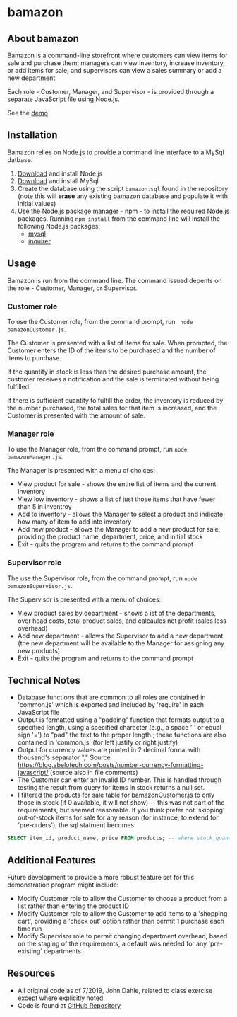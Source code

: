 # bamazon

## About bamazon
Bamazon is a command-line storefront where customers can view items for sale and purchase them; managers can view inventory, increase inventory, or add items for sale; and supervisors can view a sales summary or add a new department.

Each role - Customer, Manager, and Supervisor - is provided through a separate JavaScript file using Node.js.

See the [demo](https://drive.google.com/file/d/1IwHMu8Om9yEy1yXvGobTrT4L6lhoPu0G/view?usp=sharing)

## Installation
Bamazon relies on Node.js to provide a command line interface to a MySql datbase.

1. [Download](https://nodejs.org/en/download/) and install Node.js
2. [Download](https://dev.mysql.com/downloads/mysql/) and install MySql
3. Create the database using the script ```bamazon.sql``` found in the repository (note this will **erase** any existing bamazon database and populate it with initial values)
4. Use the Node.js package manager - npm - to install the required Node.js packages.  Running ```npm install``` from the command line will install the following Node.js packages:
    * [mysql](https://www.npmjs.com/package/mysql)
    * [inquirer](https://www.npmjs.com/package/inquirer)


## Usage
Bamazon is run from the command line.  The command issued depents on the role - Customer, Manager, or Supervisor.

### Customer role
To use the Customer role, from the command prompt, run ``` node bamazonCustomer.js```.

The Customer is presented with a list of items for sale.  When prompted, the Customer enters the ID of the items to be purchased and the number of items to purchase.  

If the quantity in stock is less than the desired purchase amount, the customer receives a notification and the sale is terminated without being fulfilled.

If there is sufficient quantity to fulfill the order, the inventory is reduced by the number purchased, the total sales for that item is increased, and the Customer is presented with the amount of sale.

### Manager role
To use the Manager role, from the command prompt, run ```node bamazonManager.js```.

The Manager is presented with a menu of choices:
* View product for sale - shows the entire list of items and the current inventory
* View low inventory - shows a list of just those items that have fewer than 5 in inventroy
* Add to inventory - allows the Manager to select a product and indicate how many of item to add into inventory
* Add new product - allows the Manager to add a new product for sale, providing the product name, department, price, and initial stock
* Exit - quits the program and returns to the command prompt

### Supervisor role
The use the Supervisor role, from the command prompt, run ```node bamazonSupervisor.js```.

The Supervisor is presented with a menu of choices:
* View product sales by department - shows a ist of the departments, over head costs, total product sales, and calcaules net profit (sales less overhead)
* Add new department - allows the Supervisor to add a new department (the new department will be available to the Manager for assigning any new products)
* Exit - quits the program and returns to the command prompt


## Technical Notes
* Database functions that are common to all roles are contained in 'common.js' which is exported and included by 'require' in each JavaScript file
* Output is formatted using a "padding" function that formats output to a specified length, using a specified character (e.g., a space ' ' or equal sign '=') to "pad" the text to the proper length.; these functions are also contained in 'common.js' (for left justify or right justify)
* Output for currency values are printed in 2 decimal formal with thousand's separator ","  Source https://blog.abelotech.com/posts/number-currency-formatting-javascript/ (source also in file comments)
* The Customer can enter an invalid ID number.  This is handled through testing the result from query for items in stock returns a null set.
* I filtered the products for sale table for bamazonCustomer.js to only those in stock (if 0 available, it will not show) -- this was not part of the requirements, but seemed reasonable.  If you think prefer not 'skipping' out-of-stock items for sale for any reason (for instance, to extend for 'pre-orders'), the sql statment becomes:
```sql
SELECT item_id, product_name, price FROM products; -- where stock_quantity > 0;
```

## Additional Features
Future development to provide a more robust feature set for this demonstration program might include:
* Modify Customer role to allow the Customer to choose a product from a list rather than entering the product ID
* Modify Customer role to allow the Customer to add items to a 'shopping cart', providing a 'check out' option rather than permit 1 purchase each time run
* Modify Supervisor role to permit changing department overhead; based on the staging of the requirements, a default was needed for any 'pre-existing' departments

## Resources
* All original code as of 7/2019, John Dahle, related to class exercise except where explicitly noted
* Code is found at [GitHub Repository](https://github.com/jmdahle/bamazon)

